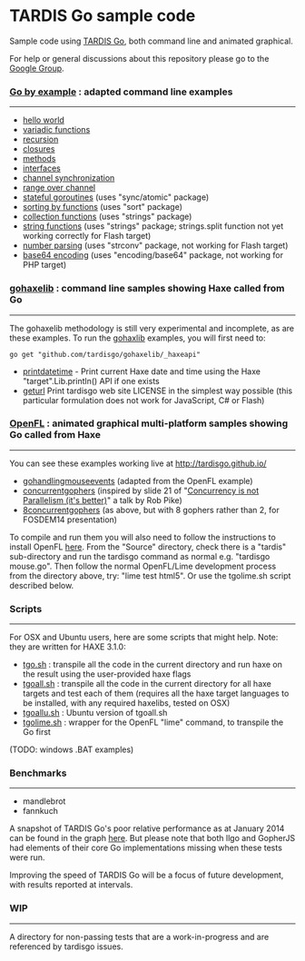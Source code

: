 # TARDIS Go sample code

Sample code using [TARDIS Go](https://github.com/tardisgo/tardisgo), both command line and animated graphical.

For help or general discussions about this repository please go to the [Google Group](https://groups.google.com/d/forum/tardisgo).


### [Go by example](https://gobyexample.com/) : adapted command line examples

---
- [hello world](https://github.com/tardisgo/tardisgo-samples/blob/master/gobyexample/helloworld/helloworld.go)
- [variadic functions](https://github.com/tardisgo/tardisgo-samples/blob/master/gobyexample/variadic/variadic.go)
- [recursion](https://github.com/tardisgo/tardisgo-samples/blob/master/gobyexample/recursion/recursion.go)
- [closures](https://github.com/tardisgo/tardisgo-samples/blob/master/gobyexample/closures/closures.go)
- [methods](https://github.com/tardisgo/tardisgo-samples/blob/master/gobyexample/methods/methods.go)
- [interfaces](https://github.com/tardisgo/tardisgo-samples/blob/master/gobyexample/interfaces/interfaces.go)
- [channel synchronization](https://github.com/tardisgo/tardisgo-samples/blob/master/gobyexample/chansync/chansync.go)
- [range over channel](https://github.com/tardisgo/tardisgo-samples/blob/master/gobyexample/rangeoverchan/rangeoverchan.go)
- [stateful goroutines](https://github.com/tardisgo/tardisgo-samples/blob/master/gobyexample/stateful/stateful.go) (uses "sync/atomic" package)
- [sorting by functions](https://github.com/tardisgo/tardisgo-samples/blob/master/gobyexample/sortbyfunc/sortbyfunc.go) (uses "sort" package)
- [collection functions](https://github.com/tardisgo/tardisgo-samples/blob/master/gobyexample/collections/collections.go) (uses "strings" package)
- [string functions](https://github.com/tardisgo/tardisgo-samples/blob/master/gobyexample/stringfuncs/stringfuncs.go) (uses "strings" package; strings.split function not yet working correctly for Flash target)
- [number parsing](https://github.com/tardisgo/tardisgo-samples/blob/master/gobyexample/numberparsing/numberparsing.go) (uses "strconv" package, not working for Flash target)
- [base64 encoding](https://github.com/tardisgo/tardisgo-samples/blob/master/gobyexample/base64/base64.go) (uses "encoding/base64" package, not working for PHP target)


### [gohaxelib](https://github.com/tardisgo/gohaxelib) : command line samples showing Haxe called from Go
---
The gohaxelib methodology is still very experimental and incomplete, as are these examples. To run the [gohaxlib](https://github.com/tardisgo/gohaxelib) examples, you will first need to:
```
go get "github.com/tardisgo/gohaxelib/_haxeapi"
```
- [printdatetime](https://github.com/tardisgo/tardisgo-samples/blob/master/gohaxelib/printdatetime/printdatetime.go) - Print current Haxe date and time using the Haxe "target".Lib.println() API if one exists 
- [geturl](https://github.com/tardisgo/tardisgo-samples/blob/master/gohaxelib/geturl/geturl.go) Print tardisgo web site LICENSE in the simplest way possible (this particular formulation does not work for JavaScript, C# or Flash)



### [OpenFL](http://openfl.org) : animated graphical multi-platform samples showing Go called from Haxe
---
You can see these examples working live at http://tardisgo.github.io/
- [gohandlingmouseevents](https://github.com/tardisgo/tardisgo-samples/tree/master/openfl/gohandlingmouseevents/Source) (adapted from the OpenFL example) 
- [concurrentgophers](https://github.com/tardisgo/tardisgo-samples/tree/master/openfl/concurrentgophers/Source) (inspired by slide 21 of "[Concurrency is not Parallelism (it's better)](http://concur.rspace.googlecode.com/hg/talk/concur.html#slide-21)" a talk by Rob Pike)
- [8concurrentgophers](https://github.com/tardisgo/tardisgo-samples/tree/master/openfl/8concurrentgophers/Source) (as above, but with 8 gophers rather than 2, for FOSDEM14 presentation)

To compile and run them you will also need to follow the instructions to install OpenFL [here](http://www.openfl.org/download/). From the "Source" directory, check there is a "tardis" sub-directory and run the tardisgo command as normal e.g. "tardisgo mouse.go". Then follow the normal OpenFL/Lime development process from the directory above, try: "lime test html5". Or use the tgolime.sh script described below. 
 


### Scripts 
---
For OSX and Ubuntu users, here are some scripts that might help. Note: they are written for HAXE 3.1.0:
- [tgo.sh](https://github.com/tardisgo/tardisgo-samples/blob/master/scripts/tgo.sh) : transpile all the code in the current directory and run haxe on the result using the user-provided haxe flags
- [tgoall.sh](https://github.com/tardisgo/tardisgo-samples/blob/master/scripts/tgoall.sh) : transpile all the code in the current directory for all haxe targets and test each of them (requires all the haxe target languages to be installed, with any required haxelibs, tested on OSX)
- [tgoallu.sh](https://github.com/tardisgo/tardisgo-samples/blob/master/scripts/tgoallu.sh) :  Ubuntu version of tgoall.sh
- [tgolime.sh](https://github.com/tardisgo/tardisgo-samples/blob/master/scripts/tgolime.sh) : wrapper for the OpenFL "lime" command, to transpile the Go first

(TODO: windows .BAT examples)


### Benchmarks
---
- mandlebrot
- fannkuch

A snapshot of TARDIS Go's poor relative performance as at January 2014 can be found in the graph [here](https://speakerdeck.com/elliott5/write-your-own-go-compiler?slide=29). But please note that both llgo and GopherJS had elements of their core Go implementations missing when these tests were run. 

Improving the speed of TARDIS Go will be a focus of future development, with results reported at intervals.


### WIP
---
A directory for non-passing tests that are a work-in-progress and are referenced by tardisgo issues.

